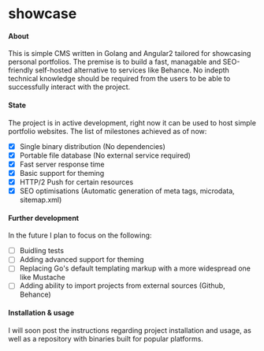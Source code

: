 # showcase

#### About
This is simple CMS written in Golang and Angular2 tailored for showcasing personal portfolios. The premise is to build a fast, managable and SEO-friendly self-hosted alternative to services like Behance. No indepth technical knowledge should be required from the users to be able to successfully interact with the project.

#### State
The project is in active development, right now it can be used to host simple portfolio websites. The list of milestones achieved as of now:
- [x] Single binary distribution (No dependencies)
- [x] Portable file database (No external service required)
- [x] Fast server response time
- [x] Basic support for theming
- [x] HTTP/2 Push for certain resources
- [x] SEO optimisations (Automatic generation of meta tags, microdata, sitemap.xml)

#### Further development
In the future I plan to focus on the following:
- [ ] Buidling tests
- [ ] Adding advanced support for theming
- [ ] Replacing Go's default templating markup with a more widespread one like Mustache
- [ ] Adding ability to import projects from external sources (Github, Behance)

#### Installation & usage
I will soon post the instructions regarding project installation and usage, as well as a repository with binaries built for popular platforms.
